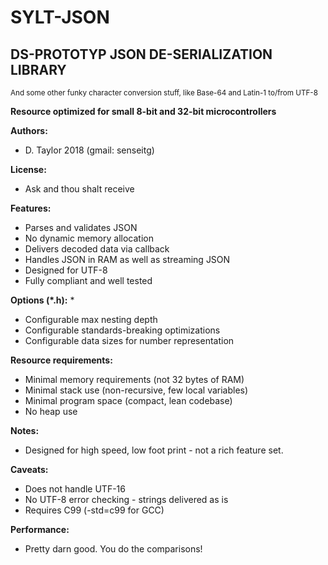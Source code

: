 SYLT-JSON
========
DS-PROTOTYP JSON DE-SERIALIZATION LIBRARY
-------------------------------------
<sup>And some other funky character conversion stuff, like Base-64 and Latin-1 to/from UTF-8</sup>

**Resource optimized for small 8-bit and 32-bit microcontrollers**

**Authors:**
* D. Taylor 2018 (gmail: senseitg)

**License:**
* Ask and thou shalt receive

**Features:**
* Parses and validates JSON
* No dynamic memory allocation
* Delivers decoded data via callback
* Handles JSON in RAM as well as streaming JSON
* Designed for UTF-8
* Fully compliant and well tested

**Options (*.h):**
* 
* Configurable max nesting depth
* Configurable standards-breaking optimizations
* Configurable data sizes for number representation

**Resource requirements:**
* Minimal memory requirements (not 32 bytes of RAM)
* Minimal stack use (non-recursive, few local variables)
* Minimal program space (compact, lean codebase)
* No heap use

**Notes:**
* Designed for high speed, low foot print - not a rich feature set.

**Caveats:**
* Does not handle UTF-16
* No UTF-8 error checking - strings delivered as is
* Requires C99 (-std=c99 for GCC)

**Performance:**
* Pretty darn good. You do the comparisons!
